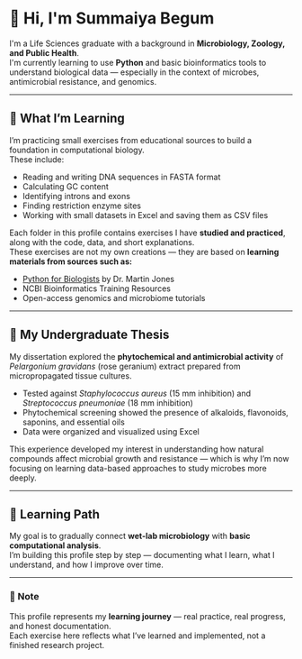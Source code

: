 
# 👋 Hi, I'm Summaiya Begum

I'm a Life Sciences graduate with a background in **Microbiology, Zoology, and Public Health**.  
I'm currently learning to use **Python** and basic bioinformatics tools to understand biological data — especially in the context of microbes, antimicrobial resistance, and genomics.

---

## 🔬 What I’m Learning

I’m practicing small exercises from educational sources to build a foundation in computational biology.  
These include:

- Reading and writing DNA sequences in FASTA format  
- Calculating GC content  
- Identifying introns and exons  
- Finding restriction enzyme sites  
- Working with small datasets in Excel and saving them as CSV files  

Each folder in this profile contains exercises I have **studied and practiced**, along with the code, data, and short explanations.  
These exercises are not my own creations — they are based on **learning materials from sources such as:**
- [Python for Biologists](https://pythonforbiologists.com/) by Dr. Martin Jones  
- NCBI Bioinformatics Training Resources   
- Open-access genomics and microbiome tutorials  

---

## 🧫 My Undergraduate Thesis

My dissertation explored the **phytochemical and antimicrobial activity** of *Pelargonium gravidans* (rose geranium) extract prepared from micropropagated tissue cultures.  
- Tested against *Staphylococcus aureus* (15 mm inhibition) and *Streptococcus pneumoniae* (18 mm inhibition)  
- Phytochemical screening showed the presence of alkaloids, flavonoids, saponins, and essential oils  
- Data were organized and visualized using Excel  

This experience developed my interest in understanding how natural compounds affect microbial growth and resistance — which is why I’m now focusing on learning data-based approaches to study microbes more deeply.


---

## 🎯 Learning Path

My goal is to gradually connect **wet-lab microbiology** with **basic computational analysis**.  
I’m building this profile step by step — documenting what I learn, what I understand, and how I improve over time.

---

### 🧾 Note

This profile represents my **learning journey** — real practice, real progress, and honest documentation.  
Each exercise here reflects what I’ve learned and implemented, not a finished research project.


